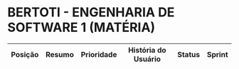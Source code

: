 # BERTOTI - ENGENHARIA DE SOFTWARE 1 (MATÉRIA)

| Posição | Resumo | Prioridade | História do Usuário | Status | Sprint |
|:------: |:------:| :--------: | :-----------------: | :----: | :----: |
